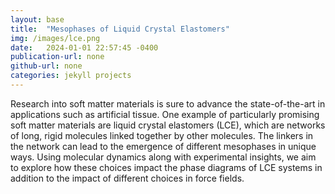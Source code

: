 ```yaml
---
layout: base
title:  "Mesophases of Liquid Crystal Elastomers"
img: /images/lce.png
date:   2024-01-01 22:57:45 -0400
publication-url: none
github-url: none
categories: jekyll projects
---
```


Research into soft matter materials is sure to advance the state-of-the-art in applications such as artificial tissue. One example of particularly promising soft matter materials are liquid crystal elastomers (LCE), which are networks of long, rigid molecules linked together by other molecules. The linkers in the network can lead to the emergence of different mesophases in unique ways. Using molecular dynamics along with experimental insights, we aim to explore how these choices impact the phase diagrams of LCE systems in addition to the impact of different choices in force fields.
